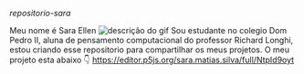 *repositorio-sara*

Meu nome é Sara Ellen 
![descrição do gif](https://c.tenor.com/UUgZNbzxPGoAAAAC/tenor.gif)
Sou estudante no colegio Dom Pedro II, aluna de pensamento computacional do professor Richard Longhi, estou criando esse repositorio para compartilhar os meus projetos. 
O meu projeto esta abaixo 👇
https://editor.p5js.org/sara.matias.silva/full/NtpId9oyt
